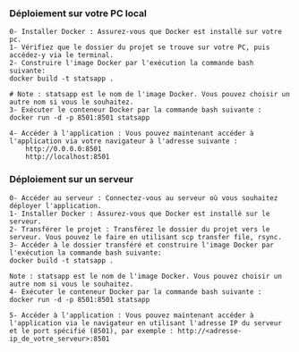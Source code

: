 ### Déploiement sur votre PC local

    0- Installer Docker : Assurez-vous que Docker est installé sur votre pc.
    1- Vérifiez que le dossier du projet se trouve sur votre PC, puis accédez-y via le terminal.
    2- Construire l'image Docker par l'exécution la commande bash suivante:
    docker build -t statsapp .

    # Note : statsapp est le nom de l'image Docker. Vous pouvez choisir un autre nom si vous le souhaitez.
    3- Exécuter le conteneur Docker par la commande bash suivante :
    docker run -d -p 8501:8501 statsapp

    4- Accéder à l'application : Vous pouvez maintenant accéder à l'application via votre navigateur à l'adresse suivante :
        http://0.0.0.0:8501
        http://localhost:8501

### Déploiement sur un serveur

    0- Accéder au serveur : Connectez-vous au serveur où vous souhaitez déployer l'application.
    1- Installer Docker : Assurez-vous que Docker est installé sur le serveur.
    2- Transférer le projet : Transférez le dossier du projet vers le serveur. Vous pouvez le faire en utilisant scp transfer file, rsync. 
    3- Accéder à le dossier transféré et construire l'image Docker par l'exécution la commande bash suivante:
    docker build -t statsapp .

    Note : statsapp est le nom de l'image Docker. Vous pouvez choisir un autre nom si vous le souhaitez.
    4- Exécuter le conteneur Docker par la commande bash suivante :
    docker run -d -p 8501:8501 statsapp

    5- Accéder à l'application : Vous pouvez maintenant accéder à l'application via le navigateur en utilisant l'adresse IP du serveur et le port spécifié (8501), par exemple : http://<adresse-ip_de_votre_serveur>:8501

  
